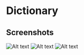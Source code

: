# Dictionary

## Screenshots

![Alt text](https://i.ibb.co/yXQnMj1/Screenshot-2022-01-23-030931.png)
![Alt text](https://i.ibb.co/PYDbqBY/Screenshot-2022-01-23-031241.png)
![Alt text](https://i.ibb.co/K900fmN/Screenshot-2022-01-23-031310.png)
